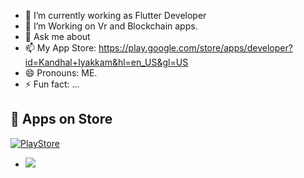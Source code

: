 
- 🔭 I’m currently working as Flutter Developer
- 🤔 I’m Working on Vr and Blockchain apps.
- 💬 Ask me about 
- 📫 My App Store: https://play.google.com/store/apps/developer?id=Kandhal+Iyakkam&hl=en_US&gl=US
- 😄 Pronouns: ME.
- ⚡ Fun fact: ...

## 🛒 Apps on Store
[![PlayStore](https://img.shields.io/badge/Google_Play-414141?style=for-the-badge&logo=google-play&logoColor=white)](https://play.google.com/store/apps/developer?id=Kandhal+Iyakkam&hl=en_US&gl=US) 

- ![](https://komarev.com/ghpvc/?username=your-github-neelakandanz&style=flat-square)
